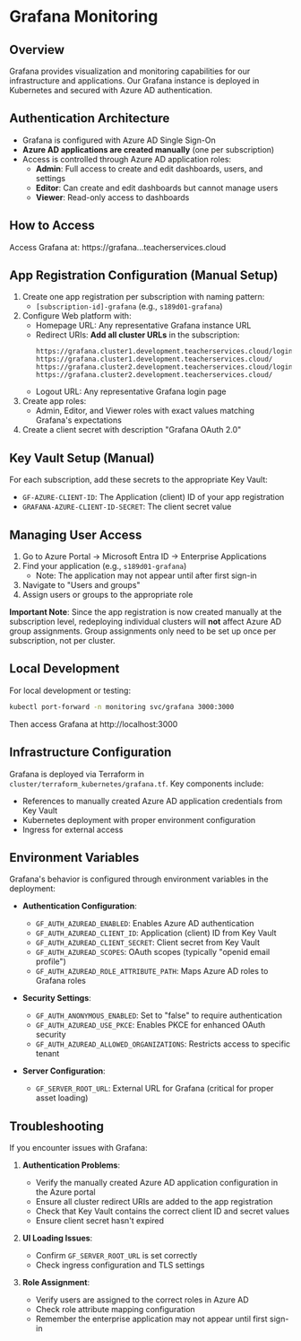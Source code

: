 # Grafana Monitoring

## Overview
Grafana provides visualization and monitoring capabilities for our infrastructure and applications. Our Grafana instance is deployed in Kubernetes and secured with Azure AD authentication.

## Authentication Architecture
- Grafana is configured with Azure AD Single Sign-On
- **Azure AD applications are created manually** (one per subscription)
- Access is controlled through Azure AD application roles:
  - **Admin**: Full access to create and edit dashboards, users, and settings
  - **Editor**: Can create and edit dashboards but cannot manage users
  - **Viewer**: Read-only access to dashboards

## How to Access
Access Grafana at: https://grafana.<CLUSTER-NAME-IF-PRESENT>.<ENVIRONMENT>.teacherservices.cloud

## App Registration Configuration (Manual Setup)
1. Create one app registration per subscription with naming pattern:
   - `[subscription-id]-grafana` (e.g., `s189d01-grafana`)
2. Configure Web platform with:
   - Homepage URL: Any representative Grafana instance URL
   - Redirect URIs: **Add all cluster URLs** in the subscription:
     ```
     https://grafana.cluster1.development.teacherservices.cloud/login/azuread
     https://grafana.cluster1.development.teacherservices.cloud/
     https://grafana.cluster2.development.teacherservices.cloud/login/azuread
     https://grafana.cluster2.development.teacherservices.cloud/
     ```
   - Logout URL: Any representative Grafana login page
3. Create app roles:
   - Admin, Editor, and Viewer roles with exact values matching Grafana's expectations
4. Create a client secret with description "Grafana OAuth 2.0"

## Key Vault Setup (Manual)
For each subscription, add these secrets to the appropriate Key Vault:
- `GF-AZURE-CLIENT-ID`: The Application (client) ID of your app registration
- `GRAFANA-AZURE-CLIENT-ID-SECRET`: The client secret value

## Managing User Access
1. Go to Azure Portal → Microsoft Entra ID → Enterprise Applications
2. Find your application (e.g., `s189d01-grafana`)
   - Note: The application may not appear until after first sign-in
3. Navigate to "Users and groups"
4. Assign users or groups to the appropriate role

**Important Note**: Since the app registration is now created manually at the subscription level, redeploying individual clusters will **not** affect Azure AD group assignments. Group assignments only need to be set up once per subscription, not per cluster.

## Local Development
For local development or testing:
```bash
kubectl port-forward -n monitoring svc/grafana 3000:3000
```
Then access Grafana at http://localhost:3000

## Infrastructure Configuration
Grafana is deployed via Terraform in `cluster/terraform_kubernetes/grafana.tf`. Key components include:
- References to manually created Azure AD application credentials from Key Vault
- Kubernetes deployment with proper environment configuration
- Ingress for external access

## Environment Variables
Grafana's behavior is configured through environment variables in the deployment:

- **Authentication Configuration**:
  - `GF_AUTH_AZUREAD_ENABLED`: Enables Azure AD authentication
  - `GF_AUTH_AZUREAD_CLIENT_ID`: Application (client) ID from Key Vault
  - `GF_AUTH_AZUREAD_CLIENT_SECRET`: Client secret from Key Vault
  - `GF_AUTH_AZUREAD_SCOPES`: OAuth scopes (typically "openid email profile")
  - `GF_AUTH_AZUREAD_ROLE_ATTRIBUTE_PATH`: Maps Azure AD roles to Grafana roles

- **Security Settings**:
  - `GF_AUTH_ANONYMOUS_ENABLED`: Set to "false" to require authentication
  - `GF_AUTH_AZUREAD_USE_PKCE`: Enables PKCE for enhanced OAuth security
  - `GF_AUTH_AZUREAD_ALLOWED_ORGANIZATIONS`: Restricts access to specific tenant

- **Server Configuration**:
  - `GF_SERVER_ROOT_URL`: External URL for Grafana (critical for proper asset loading)

## Troubleshooting
If you encounter issues with Grafana:

1. **Authentication Problems**:
   - Verify the manually created Azure AD application configuration in the Azure portal
   - Ensure all cluster redirect URIs are added to the app registration
   - Check that Key Vault contains the correct client ID and secret values
   - Ensure client secret hasn't expired

2. **UI Loading Issues**:
   - Confirm `GF_SERVER_ROOT_URL` is set correctly
   - Check ingress configuration and TLS settings

3. **Role Assignment**:
   - Verify users are assigned to the correct roles in Azure AD
   - Check role attribute mapping configuration
   - Remember the enterprise application may not appear until first sign-in
